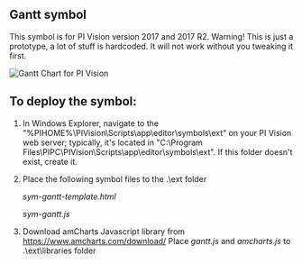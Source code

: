 ## Gantt symbol  


This symbol is for PI Vision version 2017 and 2017 R2.
Warning! This is just a prototype, a lot of stuff is hardcoded. It will not work without you tweaking it first.


<img src="https://github.com/AnnaPerry/PI-Coresight-Custom-Symbols/blob/master/Community%20Samples/OSIsoft/gantt/gantt.jpg" 
alt="Gantt Chart for PI Vision" />

## To deploy the symbol: 

1. In Windows Explorer, navigate to the "%PIHOME%\PIVision\Scripts\app\editor\symbols\ext" on your PI Vision web server; typically, it's located in "C:\Program Files\PIPC\PIVision\Scripts\app\editor\symbols\ext".
If this folder doesn't exist, create it.

2. Place the following symbol files to the .\ext folder

	*sym-gantt-template.html*
	
	*sym-gantt.js*

3. Download amCharts Javascript library from https://www.amcharts.com/download/
   Place *gantt.js* and *amcharts.js* to .\ext\libraries folder 